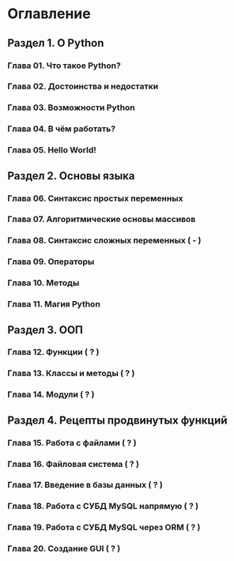 # Оглавление


## Раздел 1. О Python

### Глава 01. Что такое Python?

### Глава 02. Достоинства и недостатки

### Глава 03. Возможности Python

### Глава 04. В чём работать? 

### Глава 05. Hello World!


## Раздел 2. Основы языка

### Глава 06. Синтаксис простых переменных

### Глава 07. Алгоритмические основы массивов

### Глава 08. Синтаксис сложных переменных ( - )

### Глава 09. Операторы

### Глава 10. Методы

### Глава 11. Магия Python


## Раздел 3. ООП

### Глава 12. Функции ( ? )

### Глава 13. Классы и методы ( ? )

### Глава 14. Модули ( ? )


## Раздел 4. Рецепты продвинутых функций

### Глава 15. Работа с файлами ( ? )

### Глава 16. Файловая система ( ? )

### Глава 17. Введение в базы данных ( ? )

### Глава 18. Работа с СУБД MySQL напрямую ( ? )

### Глава 19. Работа с СУБД MySQL через ORM ( ? )

### Глава 20. Создание GUI ( ? )
